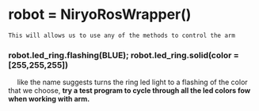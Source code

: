 # robot = NiryoRosWrapper()
    This will allows us to use any of the methods to control the arm

### robot.led_ring.flashing(BLUE); robot.led_ring.solid(color = [255,255,255])
&emsp; like the name suggests turns the ring led light to a flashing of the color that we choose, 
**try a test program to cycle through all the led colors fow when working with arm.**